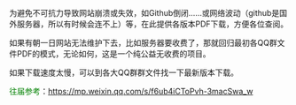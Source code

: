 为避免不可抗力导致网站崩溃或失效，如Github倒闭……或网络波动（github是国外服务器，所以有时候会连不上）等，在此提供各版本PDF下载，方便各位查阅。

如果有朝一日网站无法维护下去，比如服务器要收费了，那就回归最初各QQ群文件PDF的模式，无论如何，这是一个纯公益无收费的项目。

如果下载速度太慢，可以到各大QQ群群文件找一下最新版本下载。

<font color="green">往届参考</font>：<https://mp.weixin.qq.com/s/f6ub4iCToPvh-3macSwa_w>
